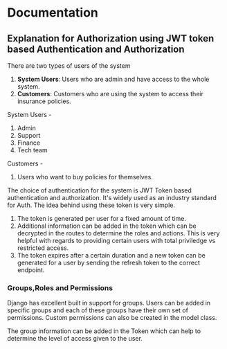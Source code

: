 # Documentation

## Explanation for Authorization using JWT token based Authentication and Authorization

There are two types of users of the system
   1. **System Users**: Users who are admin and have access to the whole system.
   2. **Customers**: Customers who are using the system to access their insurance policies.

System Users -
   1. Admin
   2. Support
   3. Finance
   4. Tech team

Customers -
   1. Users who want to buy policies for themselves.

The choice of authentication for the system is JWT Token based authentication and authorization. It's widely
used as an industry standard for Auth. The idea behind using these token is very simple.

1. The token is generated per user for a fixed amount of time.
2. Additional information can be added in the token which can be decrypted in the routes to determine the
roles and actions. This is very helpful with regards to providing certain users with total priviledge vs
restricted access.
3. The token expires after a certain duration and a new token can be generated for a user by sending the
refresh token to the correct endpoint.

### Groups,Roles and Permissions
Django has excellent built in support for groups. Users can be added in specific groups and each of these
groups have their own set of permissions. Custom permissions can also be created in the model class.

The group information can be added in the Token which can help to determine the level of access given to
the user.

